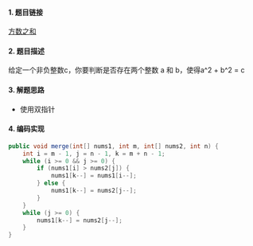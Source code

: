 

#### 1. 题目链接
[方数之和](https://leetcode-cn.com/problems/sum-of-square-numbers/)

#### 2. 题目描述
给定一个非负整数c，你要判断是否存在两个整数 a 和 b，使得a^2 + b^2 = c

#### 3. 解题思路

* 使用双指针

#### 4. 编码实现
``` java
public void merge(int[] nums1, int m, int[] nums2, int n) {
    int i = m - 1, j = n - 1, k = m + n - 1;
    while (i >= 0 && j >= 0) {
        if (nums1[i] > nums2[j]) {
            nums1[k--] = nums1[i--];
        } else {
            nums1[k--] = nums2[j--];
        }
    }
    while (j >= 0) {
        nums1[k--] = nums2[j--];
    }
}
```
